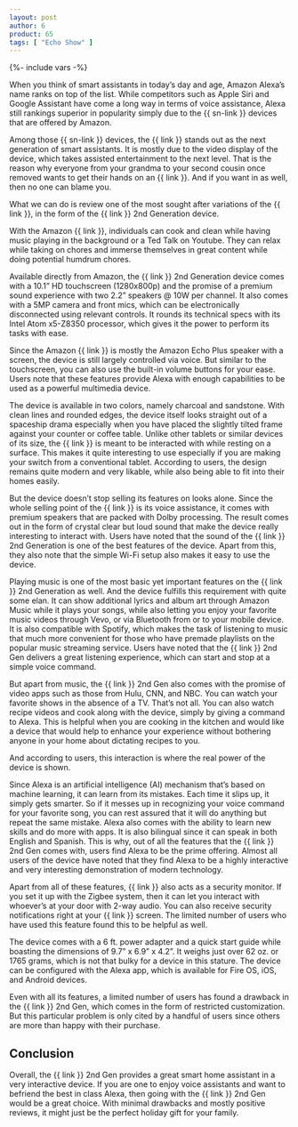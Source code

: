 ```yaml
---
layout: post
author: 6
product: 65
tags: [ "Echo Show" ]
---
```


{%- include vars -%}

When you think of smart assistants in today’s day and age, Amazon Alexa’s name ranks on top of the list. While competitors such as Apple Siri and Google Assistant have come a long way in terms of voice assistance, Alexa still rankings superior in popularity simply due to the {{ sn-link }} devices that are offered by Amazon.

  

Among those {{ sn-link }} devices, the {{ link }} stands out as the next generation of smart assistants. It is mostly due to the video display of the device, which takes assisted entertainment to the next level. That is the reason why everyone from your grandma to your second cousin once removed wants to get their hands on an {{ link }}. And if you want in as well, then no one can blame you.

  

What we can do is review one of the most sought after variations of the {{ link }}, in the form of the {{ link }} 2nd Generation device.

  

With the Amazon {{ link }}, individuals can cook and clean while having music playing in the background or a Ted Talk on Youtube. They can relax while taking on chores and immerse themselves in great content while doing potential humdrum chores.

  

Available directly from Amazon, the {{ link }} 2nd Generation device comes with a 10.1” HD touchscreen (1280x800p) and the promise of a premium sound experience with two 2.2” speakers @ 10W per channel. It also comes with a 5MP camera and front mics, which can be electronically disconnected using relevant controls. It rounds its technical specs with its Intel Atom x5-Z8350 processor, which gives it the power to perform its tasks with ease.

  

Since the Amazon {{ link }} is mostly the Amazon Echo Plus speaker with a screen, the device is still largely controlled via voice. But similar to the touchscreen, you can also use the built-in volume buttons for your ease. Users note that these features provide Alexa with enough capabilities to be used as a powerful multimedia device.

  

The device is available in two colors, namely charcoal and sandstone. With clean lines and rounded edges, the device itself looks straight out of a spaceship drama especially when you have placed the slightly tilted frame against your counter or coffee table. Unlike other tablets or similar devices of its size, the {{ link }} is meant to be interacted with while resting on a surface. This makes it quite interesting to use especially if you are making your switch from a conventional tablet. According to users, the design remains quite modern and very likable, while also being able to fit into their homes easily.

  

But the device doesn’t stop selling its features on looks alone. Since the whole selling point of the {{ link }} is its voice assistance, it comes with premium speakers that are packed with Dolby processing. The result comes out in the form of crystal clear but loud sound that make the device really interesting to interact with. Users have noted that the sound of the {{ link }} 2nd Generation is one of the best features of the device. Apart from this, they also note that the simple Wi-Fi setup also makes it easy to use the device.

  

Playing music is one of the most basic yet important features on the {{ link }} 2nd Generation as well. And the device fulfills this requirement with quite some elan. It can show additional lyrics and album art through Amazon Music while it plays your songs, while also letting you enjoy your favorite music videos through Vevo, or via Bluetooth from or to your mobile device. It is also compatible with Spotify, which makes the task of listening to music that much more convenient for those who have premade playlists on the popular music streaming service. Users have noted that the {{ link }} 2nd Gen delivers a great listening experience, which can start and stop at a simple voice command.

  

But apart from music, the {{ link }} 2nd Gen also comes with the promise of video apps such as those from Hulu, CNN, and NBC. You can watch your favorite shows in the absence of a TV. That’s not all. You can also watch recipe videos and cook along with the device, simply by giving a command to Alexa. This is helpful when you are cooking in the kitchen and would like a device that would help to enhance your experience without bothering anyone in your home about dictating recipes to you.

  

And according to users, this interaction is where the real power of the device is shown.

  

Since Alexa is an artificial intelligence (AI) mechanism that’s based on machine learning, it can learn from its mistakes. Each time it slips up, it simply gets smarter. So if it messes up in recognizing your voice command for your favorite song, you can rest assured that it will do anything but repeat the same mistake. Alexa also comes with the ability to learn new skills and do more with apps. It is also bilingual since it can speak in both English and Spanish. This is why, out of all the features that the {{ link }} 2nd Gen comes with, users find Alexa to be the prime offering. Almost all users of the device have noted that they find Alexa to be a highly interactive and very interesting demonstration of modern technology.

  

Apart from all of these features, {{ link }} also acts as a security monitor. If you set it up with the Zigbee system, then it can let you interact with whoever’s at your door with 2-way audio. You can also receive security notifications right at your {{ link }} screen. The limited number of users who have used this feature found this to be helpful as well.

  

The device comes with a 6 ft. power adapter and a quick start guide while boasting the dimensions of 9.7” x 6.9” x 4.2”. It weighs just over 62 oz. or 1765 grams, which is not that bulky for a device in this stature. The device can be configured with the Alexa app, which is available for Fire OS, iOS, and Android devices.

  

Even with all its features, a limited number of users has found a drawback in the {{ link }} 2nd Gen, which comes in the form of restricted customization. But this particular problem is only cited by a handful of users since others are more than happy with their purchase.

  
  

## Conclusion

Overall, the {{ link }} 2nd Gen provides a great smart home assistant in a very interactive device. If you are one to enjoy voice assistants and want to befriend the best in class Alexa, then going with the {{ link }} 2nd Gen would be a great choice. With minimal drawbacks and mostly positive reviews, it might just be the perfect holiday gift for your family.


